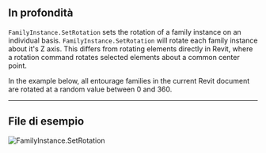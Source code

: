 ## In profondità
`FamilyInstance.SetRotation` sets the rotation of a family instance on an individual basis. `FamilyInstance.SetRotation` will rotate each family instance about it's Z axis. This differs from rotating elements directly in Revit, where a rotation command rotates selected elements about a common center point.

In the example below, all entourage families in the current Revit document are rotated at a random value between 0 and 360.
___
## File di esempio

![FamilyInstance.SetRotation](./Revit.Elements.FamilyInstance.SetRotation_img.jpg)

